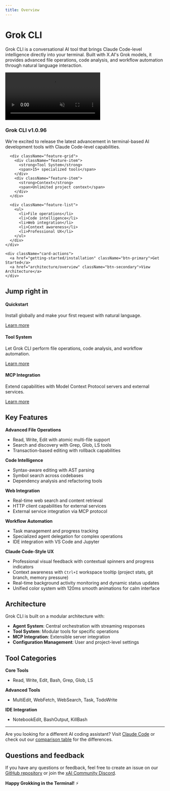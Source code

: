 ```yaml
---
title: Overview
---
```


# Grok CLI

Grok CLI is a conversational AI tool that brings Claude Code-level intelligence directly into your terminal. Built with X.AI's Grok models, it provides advanced file operations, code analysis, and workflow automation through natural language interaction.

<div className="hero-card">
  <div className="hero-card-background">
    <video className="hero-card-video" autoPlay muted loop playsInline preload="auto">
      <source src="/img/grok-hero-video.mp4" type="video/mp4" />
      <source src="/img/grok-hero-video.mp4" type="video/mp4" />
      Your browser does not support the video tag.
    </video>
  </div>
  <div className="hero-card-overlay"></div>
  <div className="hero-card-content">
    <div className="hero-card-text">
      <h3>Grok CLI v1.0.96</h3>
      <p>We're excited to release the latest advancement in terminal-based AI development tools with Claude Code-level capabilities.</p>
      
      <div className="feature-grid">
        <div className="feature-item">
          <strong>Tool System</strong>
          <span>15+ specialized tools</span>
        </div>
        <div className="feature-item">
          <strong>Context</strong>
          <span>Unlimited project context</span>
        </div>
      </div>
      
      <div className="feature-list">
        <ul>
          <li>File operations</li>
          <li>Code intelligence</li>
          <li>Web integration</li>
          <li>Context awareness</li>
          <li>Professional UX</li>
        </ul>
      </div>
    </div>
    
    <div className="card-actions">
      <a href="getting-started/installation" className="btn-primary">Get Started</a>
      <a href="architecture/overview" className="btn-secondary">View Architecture</a>
    </div>
  </div>
</div>

## Jump right in

<div className="jump-in-grid">
  <div className="jump-card">
    <h4>Quickstart</h4>
    <p>Install globally and make your first request with natural language.</p>
    <a href="getting-started/installation">Learn more</a>
  </div>
  
  <div className="jump-card">
    <h4>Tool System</h4>
    <p>Let Grok CLI perform file operations, code analysis, and workflow automation.</p>
    <a href="architecture/overview">Learn more</a>
  </div>
  
  <div className="jump-card">
    <h4>MCP Integration</h4>
    <p>Extend capabilities with Model Context Protocol servers and external services.</p>
    <a href="api/schema">Learn more</a>
  </div>
</div>

## Key Features

**Advanced File Operations**
- Read, Write, Edit with atomic multi-file support
- Search and discovery with Grep, Glob, LS tools
- Transaction-based editing with rollback capabilities

**Code Intelligence**
- Syntax-aware editing with AST parsing
- Symbol search across codebases
- Dependency analysis and refactoring tools

**Web Integration**
- Real-time web search and content retrieval
- HTTP client capabilities for external services
- External service integration via MCP protocol

**Workflow Automation**
- Task management and progress tracking
- Specialized agent delegation for complex operations
- IDE integration with VS Code and Jupyter

**Claude Code-Style UX**
- Professional visual feedback with contextual spinners and progress indicators
- Context awareness with `Ctrl+I` workspace tooltip (project stats, git branch, memory pressure)
- Real-time background activity monitoring and dynamic status updates
- Unified color system with 120ms smooth animations for calm interface

## Architecture

Grok CLI is built on a modular architecture with:

- **Agent System**: Central orchestration with streaming responses
- **Tool System**: Modular tools for specific operations
- **MCP Integration**: Extensible server integration
- **Configuration Management**: User and project-level settings

## Tool Categories

**Core Tools**
- Read, Write, Edit, Bash, Grep, Glob, LS

**Advanced Tools**
- MultiEdit, WebFetch, WebSearch, Task, TodoWrite

**IDE Integration**
- NotebookEdit, BashOutput, KillBash

---

Are you looking for a different AI coding assistant? Visit [Claude Code](https://claude.ai/code) or check out our [comparison table](https://github.com/hinetapora/grok-cli-hurry-mode#comparison) for the differences.

## Questions and feedback

If you have any questions or feedback, feel free to create an issue on our [GitHub repository](https://github.com/hinetapora/grok-cli-hurry-mode/issues) or join the [xAI Community Discord](https://discord.com/channels/1315720379607679066/1315822328139223064).

**Happy Grokking in the Terminal!** ⚡